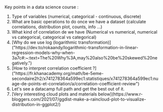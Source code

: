 Key points in a data science course : 

<ol>
<li> Type of variables (numerical, categorical - continuous, discrete)</li>
  
<li> What are basic operations to do once we have a dataset (calculate correlations, distribution plot, counts, info ...)</li>
  
<li> What kind of correlation de we have (Numerical vs numerical, numerical vs categorical, categorical vs categorical)</li>
  
<li>
[Why do we use log (logarithmic transformation)]
("https://dev.to/rokaandy/logarithmic-transformation-in-linear-regression-models-why-when-3a7c#:~:text=The%20Why%3A,may%20also%20be%20skewed%20negatively.")
</li>

<li> [How to interpret correlation coefficient ?] 
  ("https://fr.khanacademy.org/math/be-5eme-secondaire2h2/x741278364a599ec1:statistiques/x741278364a599ec1:nuage-de-points-et-correlation/a/correlation-coefficient-review")</li> 
<li> Let's see a datacamp full path and get the best out of it. </li>
<li> [Very interesting cloud plots and materials below](https://www.r-bloggers.com/2021/07/ggdist-make-a-raincloud-plot-to-visualize-distribution-in-ggplot2/) </li>  
</ol>
